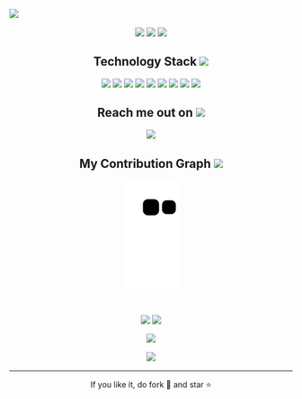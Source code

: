 
<!--  https://ritik307.github.io/portfolio/  -->
<p align="center">
 
</p align="center">
<img src="https://github.com/Marvideo2009/Marvideo2009/blob/main/images/newbg(1).png" />

<p align="center">
 
 <img src="https://badges.pufler.dev/visits/Marvideo2009/Marvideo2009"/> 
 <!-- <img src="https://badges.pufler.dev/years/ritik307"/> -->
 <img src="https://badges.pufler.dev/repos/Marvideo2009"/>
 <img src="https://badges.pufler.dev/commits/monthly/Marvideo2009" />

</p>

<!-- <p align="center">
  I'm a 3rd year student pursuing Master's in Computer Applications 🎓 from Guru Gobind Singh Indraprastha University 🏛. I'm a passionate learner who's always willing to learn and work across technologies and domains 💡. I love to explore new technologies and leverage them to solve real-life problems ✨. Apart from that I also love to guide and mentor newbies👨🏻‍💻. I'm deep into Web 🕸️ Development.
</p>   -->

<h2 align="center">Technology Stack <img src="[https://github.com/ritik307/ritik307/blob/main/images/laptop.gif](https://github.com/Marvideo2009/Marvideo2009/blob/main/images/laptop.gif)" width="50"></h2>

<p align="center">
<img src="https://img.shields.io/badge/-java-E34A86?style=flat-square&logo=java"/>
<img src="https://img.shields.io/badge/-HTML5-E34F26?style=flat-square&logo=html5&logoColor=white"/>
<img src="https://img.shields.io/badge/-CSS3-1572B6?style=flat-square&logo=css3"/>
<img src="https://img.shields.io/badge/-Nodejs-black?style=flat-square&logo=Node.js"/>
<img src="https://img.shields.io/badge/-React-black?style=flat-square&logo=react"/>
<img src="https://img.shields.io/badge/-MongoDB-black?style=flat-square&logo=mongodb"/>
<img src="https://img.shields.io/badge/-MySQL-black?style=flat-square&logo=mysql"/>
<img src="https://img.shields.io/badge/-Git-black?style=flat-square&logo=git"/>
<img src="https://img.shields.io/badge/-GitHub-black?style=flat-square&logo=github"/>
</p>

<h2 align="center">Reach me out on <img src="https://media0.giphy.com/media/jqNPzdTTxQfOgOqpO4/source.gif" width="50"></h2>

<p align="center">
<!-- <img src="https://img.shields.io/badge/-ritik-purple?style=flat-square&logo=instagram&logoColor=white&link=https://www.instagram.com/pinkdogg307/"/> -->
<a href="mailto: marvideomc.pro@gmail.com">
 <img src="https://img.shields.io/badge/-Marvideo-c14438?style=flat-square&logo=Gmail&logoColor=white&link=mailto:marvideomc.pro@gmail.com"/>
</a>
</p>


<h2 align="center">
  My Contribution Graph <img src="https://media.giphy.com/media/xUA7aZeLE2e0P7Znz2/giphy.gif" width="50">
</h2>
<p align="center">
  <img src="https://github.com/Marvideo2009/Marvideo2009/raw/output/github-contribution-grid-snake.svg" alt="snake"></center>
</p>

<br>

<p align = "center">
  <img  src = "https://github-readme-stats.vercel.app/api?username=Marvideo2009&show_icons=true&theme=radical&line_height=27">
  <img src = "https://github-readme-stats.vercel.app/api/top-langs/?username=Marvideo2009&theme=radical">
</p>

<p align = "center">
 <img  src="https://github-readme-streak-stats.herokuapp.com/?user=Marvideo2009&show_icons=true&locale=en&layout=compact&theme=radical&line_height=0" />
</p> 

<p align = "center">
 <img src="https://github-readme-activity-graph.vercel.app/graph?username=Marvideo2009&bg_color=0d1117&color=ffffff&line=e8ed05&point=786f47&area=true&hide_border=true">
</p> 
<hr>
<p align="center">If you like it, do fork 🍴 and star ⭐</p>
